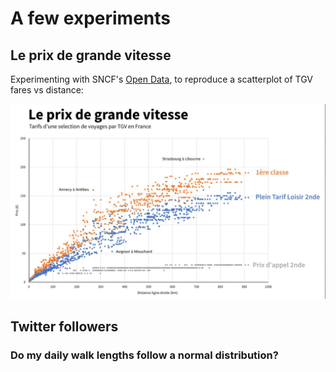 # A few experiments

## Le prix de grande vitesse

Experimenting with SNCF's [Open Data](https://ressources.data.sncf.com/explore/?sort=modified), to reproduce a scatterplot of TGV fares vs distance:

<img title="Le prix de grande vitesse" alt="A scatter plot of a selection of fares on SNCF (French railways) against distance." src="le-prix-de-g-v.png">

## Twitter followers

### Do my daily walk lengths follow a normal distribution?

